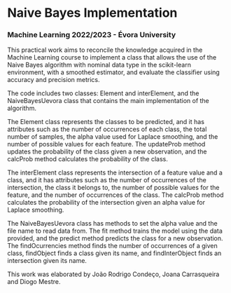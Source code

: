 # Naive Bayes Implementation
### Machine Learning 2022/2023 - Évora University

This practical work aims to reconcile the knowledge acquired in the Machine Learning course to implement a class that allows the use of the Naive Bayes algorithm with nominal data type in the scikit-learn environment, with a smoothed estimator, and evaluate the classifier using accuracy and precision metrics.

The code includes two classes: Element and interElement, and the NaiveBayesUevora class that contains the main implementation of the algorithm.

The Element class represents the classes to be predicted, and it has attributes such as the number of occurrences of each class, the total number of samples, the alpha value used for Laplace smoothing, and the number of possible values for each feature. The updateProb method updates the probability of the class given a new observation, and the calcProb method calculates the probability of the class.

The interElement class represents the intersection of a feature value and a class, and it has attributes such as the number of occurrences of the intersection, the class it belongs to, the number of possible values for the feature, and the number of occurrences of the class. The calcProb method calculates the probability of the intersection given an alpha value for Laplace smoothing.

The NaiveBayesUevora class has methods to set the alpha value and the file name to read data from. The fit method trains the model using the data provided, and the predict method predicts the class for a new observation. The findOcurrencies method finds the number of occurrences of a given class, findObject finds a class given its name, and findInterObject finds an intersection given its name.

This work was elaborated by João Rodrigo Condeço, Joana Carrasqueira and Diogo Mestre.